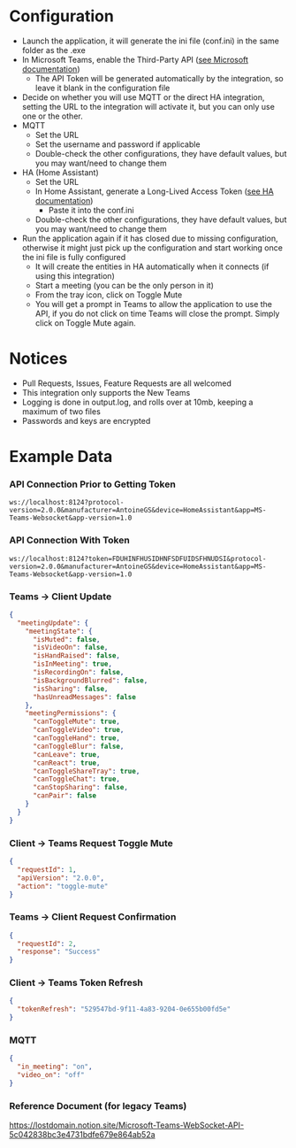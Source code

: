 # Configuration
- Launch the application, it will generate the ini file (conf.ini) in the same folder as the .exe
- In Microsoft Teams, enable the Third-Party API ([see Microsoft documentation](https://support.microsoft.com/en-us/office/connect-to-third-party-devices-in-microsoft-teams-aabca9f2-47bb-407f-9f9b-81a104a883d6?storagetype=live))
  - The API Token will be generated automatically by the integration, so leave it blank in the configuration file
- Decide on whether you will use MQTT or the direct HA integration, setting the URL to the integration will activate it, but you can only use one or the other.
- MQTT
  - Set the URL
  - Set the username and password if applicable
  - Double-check the other configurations, they have default values, but you may want/need to change them
- HA (Home Assistant)
  - Set the URL
  - In Home Assistant, generate a Long-Lived Access Token ([see HA documentation](https://developers.home-assistant.io/docs/auth_api/#long-lived-access-token))
    - Paste it into the conf.ini
  - Double-check the other configurations, they have default values, but you may want/need to change them
- Run the application again if it has closed due to missing configuration, otherwise it might just pick up the configuration and start working once the ini file is fully configured
  - It will create the entities in HA automatically when it connects (if using this integration)
  - Start a meeting (you can be the only person in it)
  - From the tray icon, click on Toggle Mute
  - You will get a prompt in Teams to allow the application to use the API, if you do not click on time Teams will close the prompt. Simply click on Toggle Mute again.

# Notices
- Pull Requests, Issues, Feature Requests are all welcomed
- This integration only supports the New Teams
- Logging is done in output.log, and rolls over at 10mb, keeping a maximum of two files
- Passwords and keys are encrypted 

# Example Data
### API Connection Prior to Getting Token
```
ws://localhost:8124?protocol-version=2.0.0&manufacturer=AntoineGS&device=HomeAssistant&app=MS-Teams-Websocket&app-version=1.0
```
### API Connection With Token
```
ws://localhost:8124?token=FDUHINFHUSIDHNFSDFUIDSFHNUDSI&protocol-version=2.0.0&manufacturer=AntoineGS&device=HomeAssistant&app=MS-Teams-Websocket&app-version=1.0
```
### Teams -> Client Update
```json
{
  "meetingUpdate": {
    "meetingState": {
      "isMuted": false,
      "isVideoOn": false,
      "isHandRaised": false,
      "isInMeeting": true,
      "isRecordingOn": false,
      "isBackgroundBlurred": false,
      "isSharing": false,
      "hasUnreadMessages": false
    },
    "meetingPermissions": {
      "canToggleMute": true,
      "canToggleVideo": true,
      "canToggleHand": true,
      "canToggleBlur": false,
      "canLeave": true,
      "canReact": true,
      "canToggleShareTray": true,
      "canToggleChat": true,
      "canStopSharing": false,
      "canPair": false
    }
  }
}
```

### Client -> Teams Request Toggle Mute
```json
{
  "requestId": 1,
  "apiVersion": "2.0.0",
  "action": "toggle-mute"
}
```

### Teams -> Client Request Confirmation
```json
{
  "requestId": 2,
  "response": "Success"
}
```

### Client -> Teams Token Refresh
```json
{
  "tokenRefresh": "529547bd-9f11-4a83-9204-0e655b00fd5e"
}
```

### MQTT
```json
{
  "in_meeting": "on",
  "video_on": "off"
}
```

### Reference Document (for legacy Teams)
https://lostdomain.notion.site/Microsoft-Teams-WebSocket-API-5c042838bc3e4731bdfe679e864ab52a
